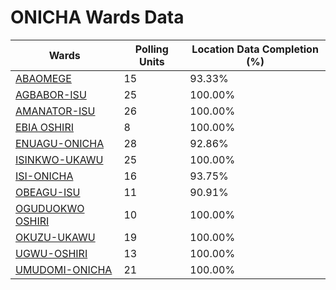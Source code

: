 
# ONICHA Wards Data

| Wards | Polling Units | Location Data Completion (%) |
| ---- | ----- | ------- |
| [ABAOMEGE](./wards/2594-abaomege) | 15 | 93.33% |
| [AGBABOR-ISU](./wards/2595-agbabor-isu) | 25 | 100.00% |
| [AMANATOR-ISU](./wards/2596-amanator-isu) | 26 | 100.00% |
| [EBIA OSHIRI](./wards/2597-ebia-oshiri) | 8 | 100.00% |
| [ENUAGU-ONICHA](./wards/2598-enuagu-onicha) | 28 | 92.86% |
| [ISINKWO-UKAWU](./wards/2599-isinkwo-ukawu) | 25 | 100.00% |
| [ISI-ONICHA](./wards/2600-isi-onicha) | 16 | 93.75% |
| [OBEAGU-ISU](./wards/2601-obeagu-isu) | 11 | 90.91% |
| [OGUDUOKWO OSHIRI](./wards/2602-oguduokwo-oshiri) | 10 | 100.00% |
| [OKUZU-UKAWU](./wards/2603-okuzu-ukawu) | 19 | 100.00% |
| [UGWU-OSHIRI](./wards/2604-ugwu-oshiri) | 13 | 100.00% |
| [UMUDOMI-ONICHA](./wards/2605-umudomi-onicha) | 21 | 100.00% |




